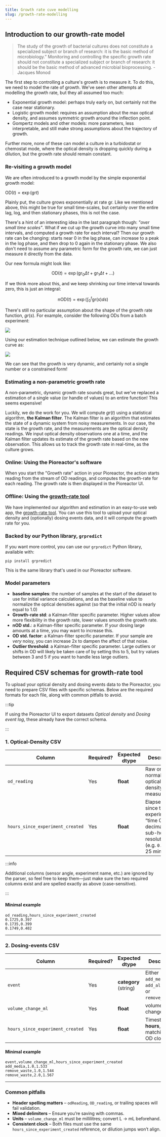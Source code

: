 ```yaml
---
title: Growth rate cuve modelling
slug: /growth-rate-modelling
---
```



## Introduction to our growth-rate model


> The study of the growth of bacterial cultures
does not constitute a specialized subject or branch
of research: it is the basic method of microbiology.”
Monitoring and controlling the specific growth rate
should not constitute a specialized subject or branch
of research: it should be the basic method of advanced
microbial bioprocessing.
> \- Jacques Monod

The first step to controlling a culture's growth is to measure it. To do this, we need to model the rate of growth. We've seen other attempts at modelling the growth rate, but they all assumed too much:

 - Exponential growth model: perhaps truly early on, but certainly not the case near stationary.
 - Logistic growth model: requires an assumption about the max optical density, and assumes symmetric growth around the inflection point.
 - Gompertz models and other models: more parameters, less interpretable, and still make strong assumptions about the trajectory of growth.

Further more, none of these can model a culture in a turbidostat or chemostat mode, where the optical density is dropping quickly during a dilution, but the growth rate should remain constant.

### Re-visiting a growth model

We are often introduced to a growth model by the simple exponential growth model:

$\text{OD}(t) = \exp{\left( \text{gr} t  \right)}$

Plainly put, the culture grows exponentially at rate $\text{gr}$. Like we mentioned above, this might be true for small time-scales, but certainly over the entire lag, log, and then stationary phases, this is not the case.

There's a hint of an interesting idea in the last paragraph though: _"over small time scales"_. What if we cut up the growth curve into many small time intervals, and computed a growth rate for each interval? Then our growth rate can be changing: starts near 0 in the lag phase, can increase to a peak in the log phase, and then drop to 0 again in the stationary phase. We also don't need to assume any parametric form for the growth rate, we can just measure it directly from the data.

Our new formula might look like:


$$\text{OD}(t) = \exp{\left(\text{gr}_0 \Delta t  + \text{gr}_1 \Delta t + ...  \right)}$$

If we think more about this, and we keep shrinking our time interval towards zero, this is just an integral:

$$
\text{nOD}(t) = \exp{ \left( \int_0^t \text{gr}(s)ds \right)}
$$

There's still no particular assumption about the shape of the growth rate function, $gr(s)$. For example, consider the following ODs from a batch experiment:

![](/img/user-guide/nod.png)

Using our estimation technique outlined below, we can estimate the growth curve as:

![](/img/user-guide/gr.png)


We can see that the growth is very dynamic, and certainly not a single number or a constrained form!


### Estimating a non-parametric growth rate

A non-parametric, dynamic growth rate sounds great, but we've replaced a estimation of a single value (or handle of values) to an entire function! This seems expensive!

Luckily, we do the work for you. We will compute $gr(t)$ using a statistical algorithm, **the Kalman filter**. The Kalman filter is an algorithm that estimates the state of a dynamic system from noisy measurements. In our case, the state is the growth rate, and the measurements are the optical density readings.  We input optical density observations one at a time, and the Kalman filter updates its estimate of the growth rate based on the new observation. This allows us to track the growth rate in real-time, as the culture grows.

### Online: Using the Pioreactor's software

When you start the "Growth rate" action in your Pioreactor, the action starts reading from the stream of OD readings, and computes the growth-rate for each reading. The growth rate is then displayed in the Pioreactor UI.

### Offline: Using the [growth-rate tool](https://growth.pioreactor.com)

We have implemented our algorithm and estimation in an easy-to-use web app, the [growth-rate tool](https://growth.pioreactor.com). You can use this tool to upload your optical density and (optionally) dosing events data, and it will compute the growth rate for you.

### Backed by our Python library, `grpredict`

If you want more control, you can use our `grpredict` Python library, available with:
```
pip install grpredict
```

This is the same library that's used in our Pioreactor software.

### Model parameters

 - **baseline samples**: the number of samples at the start of the dataset to use for initial variance calculations, and as the baseline value to normalize the optical densities against (so that the initial nOD is nearly equal to 1.0)
 - **Growth-rate std**: a Kalman-filter specific parameter. Higher values allow more flexibility in the growth rate, lower values smooth the growth rate.
 - **nOD std.**: a Kalman-filter specific parameter. If your dosing large amounts at a time, you may want to increase this.
 - **OD std. factor**: a Kalman-filter specific parameter. If your sample are _very_ noisy, you can increase 2x to dampen the affect of that noise.
 - **Outlier threshold**: a Kalman-filter specific parameter. Large outliers or shifts in OD will likely be taken care of by setting this to 5, but try values between 3 and 5 if you want to handle less large outliers.


## Required CSV schemas for growth-rate tool

To upload your optical density and dosing events data to the Pioreactor, you need to prepare CSV files with specific schemas. Below are the required formats for each file, along with common pitfalls to avoid.

:::tip

If using the Pioreactor UI to export datasets _Optical density_ and _Dosing event log_, these already have the correct schema.

:::

### 1. Optical-Density CSV

| **Column**                       | **Required?** | **Expected dtype** | **Description**                                                                                               |
| -------------------------------- | ------------- | ------------------ | ------------------------------------------------------------------------------------------------------------- |
| `od_reading`                     | Yes             | **float**        | Raw or pre-normalized optical-density measurement.                                                            |
| `hours_since_experiment_created` | Yes             | **float**        | Elapsed hours since the experiment’s “time 0”. Use decimals for sub-hour resolution (e.g. `0.4167` ≈ 25 min). |

:::info

Additional columns (sensor angle, experiment name, etc.) are ignored by the parser, so feel free to keep them—just make sure the two required columns exist and are spelled exactly as above (case-sensitive).

:::

#### Minimal example

```csv
od_reading,hours_since_experiment_created
0.1725,0.397
0.1735,0.399
0.1749,0.402
```

---

### 2. Dosing-events CSV

| **Column**                       | **Required?** | **Expected dtype**    | **Description**                                                                               |
| -------------------------------- | ------------- | --------------------- | --------------------------------------------------------------------------------------------- |
| `event`                          | Yes             | **category** (string) | Either `add_media`, `add_alt_media`, or `remove_waste`.      |
| `volume_change_ml`               | Yes             | **float**           | volume change (mL) |
| `hours_since_experiment_created` | Yes             | **float**           | Timestamp in **hours**, exactly matching the OD clock.                                        |

#### Minimal example

```csv
event,volume_change_ml,hours_since_experiment_created
add_media,1.0,1.533
remove_waste,1.0,1.544
remove_waste,2.0,1.567
```

---

### Common pitfalls

* **Header spelling matters** – `odReading`, `OD_reading`, or trailing spaces will fail validation.
* **Mixed delimiters** – Ensure you’re saving with commas.
* **Units** – `volume_change_ml` must be millilitres; convert L → mL beforehand.
* **Consistent clock** – Both files must use the same `hours_since_experiment_created` reference, or dilution jumps won’t align.







